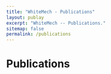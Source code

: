 ```yaml
---
title: "WhiteMech - Publications"
layout: publay
excerpt: "WhiteMech -- Publications."
sitemap: false
permalink: /publications
---
```


# Publications

<script src="https://bibbase.org/show?bib=https%3A%2F%2Fdl.dropboxusercontent.com%2Fs%2F1ojds36icbrmvuc%2Fwhitemech-publications.bib&jsonp=1&owner=none"></script>

<!-- ## Full List

{% for publi in site.data.publist %}

  {{ publi.title }} <br />
  <em>{{ publi.authors }} </em><br /><a href="{{ publi.link.url }}">{{ publi.link.display }}</a>

{% endfor %} -->
